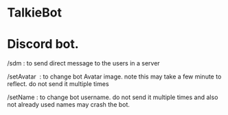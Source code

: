 # TalkieBot

# Discord bot.

 /sdm <message> : to send direct message to the users in a server

 /setAvatar <image url> : to change bot Avatar image. note this may take a few minute to reflect. do not send it multiple times
    
 /setName <bot username> : to change bot username.  do not send it multiple times and also not already used names may crash the bot.
